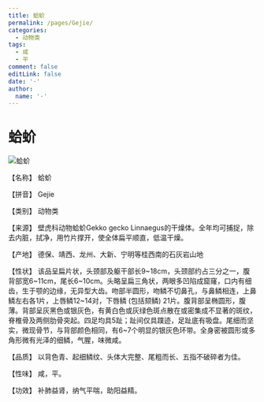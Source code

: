 ```yaml
---
title: 蛤蚧
permalink: /pages/Gejie/
categories: 
  - 动物类
tags: 
  - 咸
  - 平
comment: false
editLink: false
date: '·'
author: 
  name: '·'
---
```

# 蛤蚧

![蛤蚧](https://sys01.lib.hkbu.edu.hk/cmed/mmid/images/B00374.jpg)

<!-- more -->
【名称】	蛤蚧	

【拼音】	Gejie

【类别】	动物类

【来源】	壁虎科动物蛤蚧Gekko gecko Linnaegus的干燥体。全年均可捕捉，除去内脏，拭净，用竹片撑开，使全体扁平顺直，低温干燥。

【产地】	德保、靖西、龙州、大新、宁明等桂西南的石灰岩山地

【性状】	该品呈扁片状，头颈部及躯干部长9~18cm，头颈部约占三分之一，腹背部宽6~11cm，尾长6~10cm。头略呈扁三角状，两眼多凹陷成窟窿，口内有细齿，生于颚的边缘，无异型大齿。吻部半圆形，吻鳞不切鼻孔，与鼻鳞相连，上鼻鳞左右各1片，上唇鳞12~14对，下唇鳞 (包括颏鳞) 21片。腹背部呈椭圆形，腹薄。背部呈灰黑色或银灰色，有黄白色或灰绿色斑点散在或密集成不显著的斑纹，脊椎骨及两侧肋骨突起。四足均具5趾；趾间仅具蹼迹，足趾底有吸盘。尾细而坚实，微现骨节，与背部颜色相同，有6~7个明显的银灰色环带。全身密被圆形或多角形微有光泽的细鳞，气腥，味微咸。

【品质】	以背色青、起细鳞纹、头体大完整、尾粗而长、五指不破碎者为佳。

【性味】	咸，平。

【功效】	补肺益肾，纳气平喘，助阳益精。
